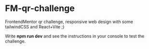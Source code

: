 # FM-qr-challenge
FrontendMentor qr challenge, responsive web design with some tailwindCSS and React+Vite ;)  


Write __npm run dev__  and see the instructions in your console to test the challenge. 
